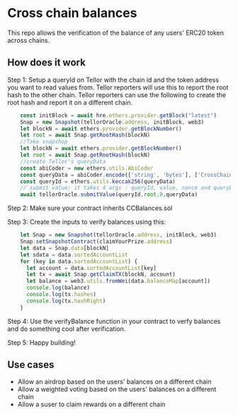 # Cross chain balances

This repo allows the verification of the balance of any users' ERC20 token across chains. 


## How does it work

Step 1: Setup a queryId on Tellor with the chain id and the token address you want to read values from. Tellor reporters will use this to report the root hash to the other chain. Tellor reporters can use the following to create the root hash and report it on a different chain. 

```javascript
    const initBlock = await hre.ethers.provider.getBlock("latest")
    Snap = new Snapshot(tellorOracle.address, initBlock, web3)
    let blockN = await ethers.provider.getBlockNumber()
    let root = await Snap.getRootHash(blockN)
    //Take snapshop
    let blockN = await ethers.provider.getBlockNumber()
    let root = await Snap.getRootHash(blockN)
    //create Tellor's queryData
    const abiCoder = new ethers.utils.AbiCoder
    const queryData = abiCoder.encode(['string', 'bytes'], ['CrossChainBalance', abiCoder.encode(['uint256', 'address'], [1,tellorOracle.address])])
    const queryId = ethers.utils.keccak256(queryData)
    // submit value: it takes 4 args : queryId, value, nonce and queryData
    await tellorOracle.submitValue(queryId,root,0,queryData)
```

Step 2: Make sure your contract inherits CCBalances.sol 

Step 3: Create the inputs to verify balances using this:

```javascript
    let Snap = new Snapshot(tellorOracle.address, initBlock, web3)
    Snap.setSnapshotContract(claimYourPrize.address)
    let data = Snap.data[blockN]
    let sdata = data.sortedAccountList
    for (key in data.sortedAccountList) {
      let account = data.sortedAccountList[key]
      let tx = await Snap.getClaimTX(blockN, account)
      let balance = web3.utils.fromWei(data.balanceMap[account])
      console.log(balance)
      console.log(tx.hashes)
      console.log(tx.hashRight)
    }
```

Step 4: Use the verifyBalance function in your contract to verfy balances and do something cool after verification.

Step 5: Happy building!

## Use cases
- Allow an airdrop based on the users' balances on a different chain
- Allow a weighted voting based on the users' balances on a different chain
- Allow a suser to claim rewards on a different chain



<!---![Trees by Walter Martin. source: unsplash](https://images.unsplash.com/photo-1657729252678-db274e08d7ae?ixlib=rb-1.2.1&ixid=MnwxMjA3fDB8MHxwaG90by1wYWdlfHx8fGVufDB8fHx8&auto=format&fit=crop&w=1470&q=80))
-->